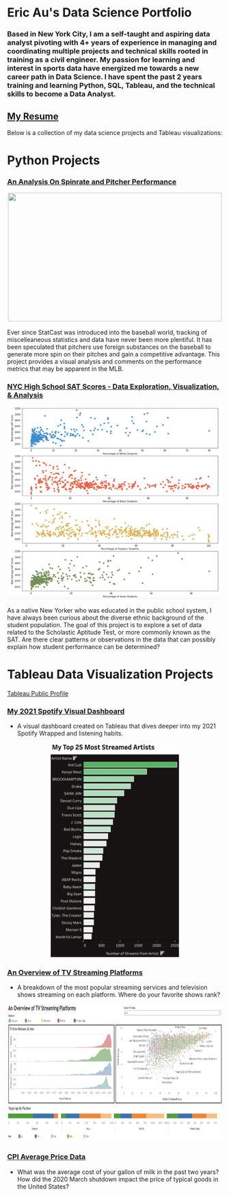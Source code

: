 # Eric Au's Data Science Portfolio
### Based in New York City, I am a self-taught and aspiring data analyst pivoting with 4+ years of experience in managing and coordinating multiple projects and technical skills rooted in training as a civil engineer. My passion for learning and interest in sports data have energized me towards a new career path in Data Science. I have spent the past 2 years training and learning Python, SQL, Tableau, and the technical skills to become a Data Analyst.  

## [My Resume](https://drive.google.com/file/d/1RdQmeHwxeTLxbsA6MS12dDEFEhT4Dcsy/view)

Below is a collection of my data science projects and Tableau visualizations: 

# Python Projects

### [An Analysis On Spinrate and Pitcher Performance](https://github.com/eric8395/pitching_analysis/blob/a35a042937ad211bc06b280c475254fad7b9631a/An%20Analysis%20On%20Spinrate%20and%20Pitcher%20Performance%20.ipynb)
<p align="center">
  <img src = "https://www.si.com/.image/c_limit%2Ccs_srgb%2Cq_auto:good%2Cw_1400/MTgyMDU0Mjk1NTQ4NDcwNDAz/gerrit-cole-sticky-stuff-check.webp" width="500" height="300">
  </p>
Ever since StatCast was introduced into the baseball world, tracking of miscelleaneous statistics and data have never been more plentiful. It has been speculated that pitchers use foreign substances on the baseball to generate more spin on their pitches and gain a competitive advantage. This project provides a visual analysis and comments on the performance metrics that may be apparent in the MLB.

### [NYC High School SAT Scores - Data Exploration, Visualization, & Analysis](https://github.com/eric8395/nycsatscores/blob/55e31c9954d4bd83239bdb81c2c0fc9d5260cae7/NYC%20High%20School%20SAT%20Scores%20-%20EDA.ipynb)
<p align="center">
  <img src = "https://github.com/eric8395/Eric_Portfolio/blob/main/images/SAT%20Scores.png" width="600" height="450">
  </p>

As a native New Yorker who was educated in the public school system, I have always been curious about the diverse ethnic background of the student population. The goal of this project is to explore a set of data related to the Scholastic Aptitude Test, or more commonly known as the SAT. Are there clear patterns or observations in the data that can possibly explain how student performance can be determined? 

# Tableau Data Visualization Projects
[Tableau Public Profile](https://public.tableau.com/app/profile/eric8519)

### [My 2021 Spotify Visual Dashboard](https://public.tableau.com/views/My2021SpotifyVisualDashboard/SpotifyDashboard?:language=en-US&:display_count=n&:origin=viz_share_link)
* A visual dashboard created on Tableau that dives deeper into my 2021 Spotify Wrapped and listening habits.
<p align="center"><img src="https://github.com/eric8395/Eric_Portfolio/blob/main/images/Screen%20Shot%202021-12-26%20at%205.11.22%20PM.png" width="300" height="500"></p>

### [An Overview of TV Streaming Platforms](https://public.tableau.com/app/profile/eric8519/viz/AnOverviewOfTVStreamingPlatforms/Overview)
* A breakdown of the most popular streaming services and television shows streaming on each platform. Where do your favorite shows rank?
<p align="center"><img src="https://github.com/eric8395/Eric_Portfolio/blob/main/images/Screen%20Shot%202021-12-26%20at%205.26.50%20PM.png" width="800" height="320"></p>

### [CPI Average Price Data](https://public.tableau.com/app/profile/eric8519/viz/CPIAveragePriceData-U_S_CityAverage/CPI_1#1)
* What was the average cost of your gallon of milk in the past two years? How did the 2020 March shutdown impact the price of typical goods in the United States? 




